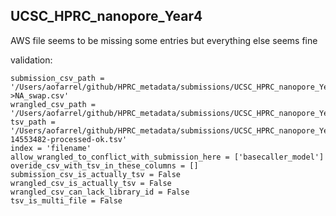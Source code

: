 ## UCSC_HPRC_nanopore_Year4

AWS file seems to be missing some entries but everything else seems fine

validation:
```
submission_csv_path = '/Users/aofarrel/github/HPRC_metadata/submissions/UCSC_HPRC_nanopore_Year4/UCSC_HPRC_nanopore_Year4_data_table_GM->NA_swap.csv'
wrangled_csv_path = '/Users/aofarrel/github/HPRC_metadata/submissions/UCSC_HPRC_nanopore_Year4/UCSC_HPRC_nanopore_Year4_data_table.csv'
tsv_path = '/Users/aofarrel/github/HPRC_metadata/submissions/UCSC_HPRC_nanopore_Year4/metadata-14553482-processed-ok.tsv'
index = 'filename'
allow_wrangled_to_conflict_with_submission_here = ['basecaller_model']
overide_csv_with_tsv_in_these_columns = []
submission_csv_is_actually_tsv = False
wrangled_csv_is_actually_tsv = False
wrangled_csv_can_lack_library_id = False
tsv_is_multi_file = False
```